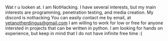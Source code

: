 Wat r u looken at.
I am NotHacking.
I have several interests, but my main interests are programming, penetration testing, and media creation.
My discord is nothacking
You can easily contact me by email, at yetanotherdingus@gmail.com
I am willing to work for low or free for anyone intersted in projects that can be written in python. I am looking for hands on experience, but keep in mind that I do not have infinite free time :(



